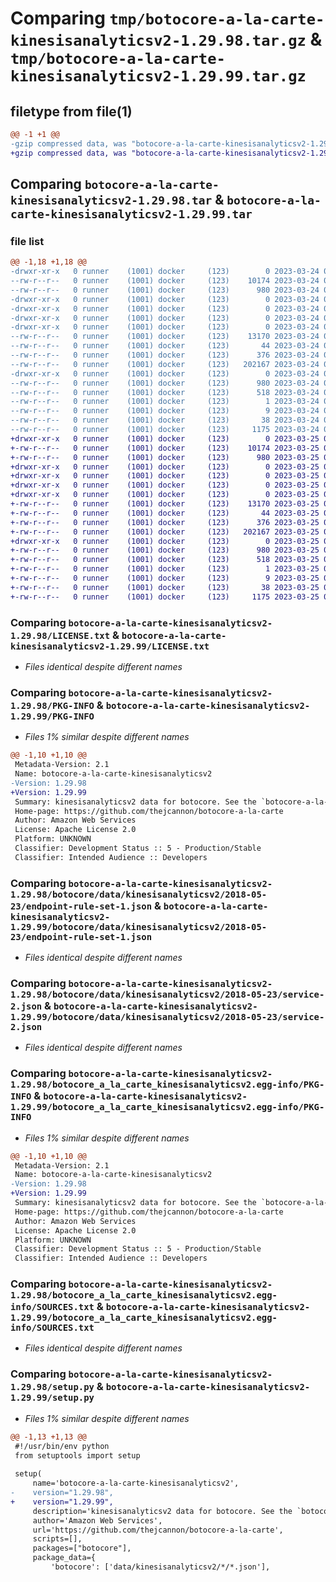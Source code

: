 # Comparing `tmp/botocore-a-la-carte-kinesisanalyticsv2-1.29.98.tar.gz` & `tmp/botocore-a-la-carte-kinesisanalyticsv2-1.29.99.tar.gz`

## filetype from file(1)

```diff
@@ -1 +1 @@
-gzip compressed data, was "botocore-a-la-carte-kinesisanalyticsv2-1.29.98.tar", last modified: Fri Mar 24 01:24:26 2023, max compression
+gzip compressed data, was "botocore-a-la-carte-kinesisanalyticsv2-1.29.99.tar", last modified: Sat Mar 25 01:22:50 2023, max compression
```

## Comparing `botocore-a-la-carte-kinesisanalyticsv2-1.29.98.tar` & `botocore-a-la-carte-kinesisanalyticsv2-1.29.99.tar`

### file list

```diff
@@ -1,18 +1,18 @@
-drwxr-xr-x   0 runner    (1001) docker     (123)        0 2023-03-24 01:24:26.626013 botocore-a-la-carte-kinesisanalyticsv2-1.29.98/
--rw-r--r--   0 runner    (1001) docker     (123)    10174 2023-03-24 01:24:26.000000 botocore-a-la-carte-kinesisanalyticsv2-1.29.98/LICENSE.txt
--rw-r--r--   0 runner    (1001) docker     (123)      980 2023-03-24 01:24:26.626013 botocore-a-la-carte-kinesisanalyticsv2-1.29.98/PKG-INFO
-drwxr-xr-x   0 runner    (1001) docker     (123)        0 2023-03-24 01:24:26.626013 botocore-a-la-carte-kinesisanalyticsv2-1.29.98/botocore/
-drwxr-xr-x   0 runner    (1001) docker     (123)        0 2023-03-24 01:24:26.626013 botocore-a-la-carte-kinesisanalyticsv2-1.29.98/botocore/data/
-drwxr-xr-x   0 runner    (1001) docker     (123)        0 2023-03-24 01:24:26.626013 botocore-a-la-carte-kinesisanalyticsv2-1.29.98/botocore/data/kinesisanalyticsv2/
-drwxr-xr-x   0 runner    (1001) docker     (123)        0 2023-03-24 01:24:26.626013 botocore-a-la-carte-kinesisanalyticsv2-1.29.98/botocore/data/kinesisanalyticsv2/2018-05-23/
--rw-r--r--   0 runner    (1001) docker     (123)    13170 2023-03-24 01:23:57.000000 botocore-a-la-carte-kinesisanalyticsv2-1.29.98/botocore/data/kinesisanalyticsv2/2018-05-23/endpoint-rule-set-1.json
--rw-r--r--   0 runner    (1001) docker     (123)       44 2023-03-24 01:23:57.000000 botocore-a-la-carte-kinesisanalyticsv2-1.29.98/botocore/data/kinesisanalyticsv2/2018-05-23/examples-1.json
--rw-r--r--   0 runner    (1001) docker     (123)      376 2023-03-24 01:23:57.000000 botocore-a-la-carte-kinesisanalyticsv2-1.29.98/botocore/data/kinesisanalyticsv2/2018-05-23/paginators-1.json
--rw-r--r--   0 runner    (1001) docker     (123)   202167 2023-03-24 01:23:57.000000 botocore-a-la-carte-kinesisanalyticsv2-1.29.98/botocore/data/kinesisanalyticsv2/2018-05-23/service-2.json
-drwxr-xr-x   0 runner    (1001) docker     (123)        0 2023-03-24 01:24:26.626013 botocore-a-la-carte-kinesisanalyticsv2-1.29.98/botocore_a_la_carte_kinesisanalyticsv2.egg-info/
--rw-r--r--   0 runner    (1001) docker     (123)      980 2023-03-24 01:24:26.000000 botocore-a-la-carte-kinesisanalyticsv2-1.29.98/botocore_a_la_carte_kinesisanalyticsv2.egg-info/PKG-INFO
--rw-r--r--   0 runner    (1001) docker     (123)      518 2023-03-24 01:24:26.000000 botocore-a-la-carte-kinesisanalyticsv2-1.29.98/botocore_a_la_carte_kinesisanalyticsv2.egg-info/SOURCES.txt
--rw-r--r--   0 runner    (1001) docker     (123)        1 2023-03-24 01:24:26.000000 botocore-a-la-carte-kinesisanalyticsv2-1.29.98/botocore_a_la_carte_kinesisanalyticsv2.egg-info/dependency_links.txt
--rw-r--r--   0 runner    (1001) docker     (123)        9 2023-03-24 01:24:26.000000 botocore-a-la-carte-kinesisanalyticsv2-1.29.98/botocore_a_la_carte_kinesisanalyticsv2.egg-info/top_level.txt
--rw-r--r--   0 runner    (1001) docker     (123)       38 2023-03-24 01:24:26.626013 botocore-a-la-carte-kinesisanalyticsv2-1.29.98/setup.cfg
--rw-r--r--   0 runner    (1001) docker     (123)     1175 2023-03-24 01:24:26.000000 botocore-a-la-carte-kinesisanalyticsv2-1.29.98/setup.py
+drwxr-xr-x   0 runner    (1001) docker     (123)        0 2023-03-25 01:22:50.712021 botocore-a-la-carte-kinesisanalyticsv2-1.29.99/
+-rw-r--r--   0 runner    (1001) docker     (123)    10174 2023-03-25 01:22:50.000000 botocore-a-la-carte-kinesisanalyticsv2-1.29.99/LICENSE.txt
+-rw-r--r--   0 runner    (1001) docker     (123)      980 2023-03-25 01:22:50.712021 botocore-a-la-carte-kinesisanalyticsv2-1.29.99/PKG-INFO
+drwxr-xr-x   0 runner    (1001) docker     (123)        0 2023-03-25 01:22:50.708021 botocore-a-la-carte-kinesisanalyticsv2-1.29.99/botocore/
+drwxr-xr-x   0 runner    (1001) docker     (123)        0 2023-03-25 01:22:50.712021 botocore-a-la-carte-kinesisanalyticsv2-1.29.99/botocore/data/
+drwxr-xr-x   0 runner    (1001) docker     (123)        0 2023-03-25 01:22:50.712021 botocore-a-la-carte-kinesisanalyticsv2-1.29.99/botocore/data/kinesisanalyticsv2/
+drwxr-xr-x   0 runner    (1001) docker     (123)        0 2023-03-25 01:22:50.712021 botocore-a-la-carte-kinesisanalyticsv2-1.29.99/botocore/data/kinesisanalyticsv2/2018-05-23/
+-rw-r--r--   0 runner    (1001) docker     (123)    13170 2023-03-25 01:22:12.000000 botocore-a-la-carte-kinesisanalyticsv2-1.29.99/botocore/data/kinesisanalyticsv2/2018-05-23/endpoint-rule-set-1.json
+-rw-r--r--   0 runner    (1001) docker     (123)       44 2023-03-25 01:22:12.000000 botocore-a-la-carte-kinesisanalyticsv2-1.29.99/botocore/data/kinesisanalyticsv2/2018-05-23/examples-1.json
+-rw-r--r--   0 runner    (1001) docker     (123)      376 2023-03-25 01:22:12.000000 botocore-a-la-carte-kinesisanalyticsv2-1.29.99/botocore/data/kinesisanalyticsv2/2018-05-23/paginators-1.json
+-rw-r--r--   0 runner    (1001) docker     (123)   202167 2023-03-25 01:22:12.000000 botocore-a-la-carte-kinesisanalyticsv2-1.29.99/botocore/data/kinesisanalyticsv2/2018-05-23/service-2.json
+drwxr-xr-x   0 runner    (1001) docker     (123)        0 2023-03-25 01:22:50.712021 botocore-a-la-carte-kinesisanalyticsv2-1.29.99/botocore_a_la_carte_kinesisanalyticsv2.egg-info/
+-rw-r--r--   0 runner    (1001) docker     (123)      980 2023-03-25 01:22:50.000000 botocore-a-la-carte-kinesisanalyticsv2-1.29.99/botocore_a_la_carte_kinesisanalyticsv2.egg-info/PKG-INFO
+-rw-r--r--   0 runner    (1001) docker     (123)      518 2023-03-25 01:22:50.000000 botocore-a-la-carte-kinesisanalyticsv2-1.29.99/botocore_a_la_carte_kinesisanalyticsv2.egg-info/SOURCES.txt
+-rw-r--r--   0 runner    (1001) docker     (123)        1 2023-03-25 01:22:50.000000 botocore-a-la-carte-kinesisanalyticsv2-1.29.99/botocore_a_la_carte_kinesisanalyticsv2.egg-info/dependency_links.txt
+-rw-r--r--   0 runner    (1001) docker     (123)        9 2023-03-25 01:22:50.000000 botocore-a-la-carte-kinesisanalyticsv2-1.29.99/botocore_a_la_carte_kinesisanalyticsv2.egg-info/top_level.txt
+-rw-r--r--   0 runner    (1001) docker     (123)       38 2023-03-25 01:22:50.712021 botocore-a-la-carte-kinesisanalyticsv2-1.29.99/setup.cfg
+-rw-r--r--   0 runner    (1001) docker     (123)     1175 2023-03-25 01:22:50.000000 botocore-a-la-carte-kinesisanalyticsv2-1.29.99/setup.py
```

### Comparing `botocore-a-la-carte-kinesisanalyticsv2-1.29.98/LICENSE.txt` & `botocore-a-la-carte-kinesisanalyticsv2-1.29.99/LICENSE.txt`

 * *Files identical despite different names*

### Comparing `botocore-a-la-carte-kinesisanalyticsv2-1.29.98/PKG-INFO` & `botocore-a-la-carte-kinesisanalyticsv2-1.29.99/PKG-INFO`

 * *Files 1% similar despite different names*

```diff
@@ -1,10 +1,10 @@
 Metadata-Version: 2.1
 Name: botocore-a-la-carte-kinesisanalyticsv2
-Version: 1.29.98
+Version: 1.29.99
 Summary: kinesisanalyticsv2 data for botocore. See the `botocore-a-la-carte` package for more info.
 Home-page: https://github.com/thejcannon/botocore-a-la-carte
 Author: Amazon Web Services
 License: Apache License 2.0
 Platform: UNKNOWN
 Classifier: Development Status :: 5 - Production/Stable
 Classifier: Intended Audience :: Developers
```

### Comparing `botocore-a-la-carte-kinesisanalyticsv2-1.29.98/botocore/data/kinesisanalyticsv2/2018-05-23/endpoint-rule-set-1.json` & `botocore-a-la-carte-kinesisanalyticsv2-1.29.99/botocore/data/kinesisanalyticsv2/2018-05-23/endpoint-rule-set-1.json`

 * *Files identical despite different names*

### Comparing `botocore-a-la-carte-kinesisanalyticsv2-1.29.98/botocore/data/kinesisanalyticsv2/2018-05-23/service-2.json` & `botocore-a-la-carte-kinesisanalyticsv2-1.29.99/botocore/data/kinesisanalyticsv2/2018-05-23/service-2.json`

 * *Files identical despite different names*

### Comparing `botocore-a-la-carte-kinesisanalyticsv2-1.29.98/botocore_a_la_carte_kinesisanalyticsv2.egg-info/PKG-INFO` & `botocore-a-la-carte-kinesisanalyticsv2-1.29.99/botocore_a_la_carte_kinesisanalyticsv2.egg-info/PKG-INFO`

 * *Files 1% similar despite different names*

```diff
@@ -1,10 +1,10 @@
 Metadata-Version: 2.1
 Name: botocore-a-la-carte-kinesisanalyticsv2
-Version: 1.29.98
+Version: 1.29.99
 Summary: kinesisanalyticsv2 data for botocore. See the `botocore-a-la-carte` package for more info.
 Home-page: https://github.com/thejcannon/botocore-a-la-carte
 Author: Amazon Web Services
 License: Apache License 2.0
 Platform: UNKNOWN
 Classifier: Development Status :: 5 - Production/Stable
 Classifier: Intended Audience :: Developers
```

### Comparing `botocore-a-la-carte-kinesisanalyticsv2-1.29.98/botocore_a_la_carte_kinesisanalyticsv2.egg-info/SOURCES.txt` & `botocore-a-la-carte-kinesisanalyticsv2-1.29.99/botocore_a_la_carte_kinesisanalyticsv2.egg-info/SOURCES.txt`

 * *Files identical despite different names*

### Comparing `botocore-a-la-carte-kinesisanalyticsv2-1.29.98/setup.py` & `botocore-a-la-carte-kinesisanalyticsv2-1.29.99/setup.py`

 * *Files 1% similar despite different names*

```diff
@@ -1,13 +1,13 @@
 #!/usr/bin/env python
 from setuptools import setup
 
 setup(
     name='botocore-a-la-carte-kinesisanalyticsv2',
-    version="1.29.98",
+    version="1.29.99",
     description='kinesisanalyticsv2 data for botocore. See the `botocore-a-la-carte` package for more info.',
     author='Amazon Web Services',
     url='https://github.com/thejcannon/botocore-a-la-carte',
     scripts=[],
     packages=["botocore"],
     package_data={
         'botocore': ['data/kinesisanalyticsv2/*/*.json'],
```

